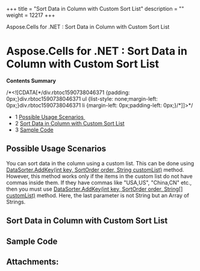 +++
title = "Sort Data in Column with Custom Sort List" 
description = "" 
weight = 12217 
+++

Aspose.Cells for .NET : Sort Data in Column with Custom Sort List  

# Aspose.Cells for .NET : Sort Data in Column with Custom Sort List


**Contents Summary**

/\*<!\[CDATA\[\*/div.rbtoc1590738046371 {padding: 0px;}div.rbtoc1590738046371 ul {list-style: none;margin-left: 0px;}div.rbtoc1590738046371 li {margin-left: 0px;padding-left: 0px;}/\*\]\]>\*/

*   1 [Possible Usage Scenarios ](#SortDatainColumnwithCustomSortList-PossibleUsageScenarios)
*   2 [Sort Data in Column with Custom Sort List](#SortDatainColumnwithCustomSortList-SortDatainColumnwithCustomSortList)
*   3 [Sample Code](#SortDatainColumnwithCustomSortList-SampleCode)

## Possible Usage Scenarios 

You can sort data in the column using a custom list. This can be done using [DataSorter.AddKey(int key, SortOrder order, String customList)](https://apireference.aspose.com/net/cells/aspose.cells.datasorter/addkey/methods/2) method. However, this method works only if the items in the custom list do not have commas inside them. If they have commas like "USA,US", "China,CN" etc., then you must use [DataSorter.AddKey(int key, SortOrder order, String\[\] customList)](https://apireference.aspose.com/net/cells/aspose.cells.datasorter/addkey/methods/3) method. Here, the last parameter is not String but an Array of Strings.

## Sort Data in Column with Custom Sort List



## Sample Code

## Attachments:



